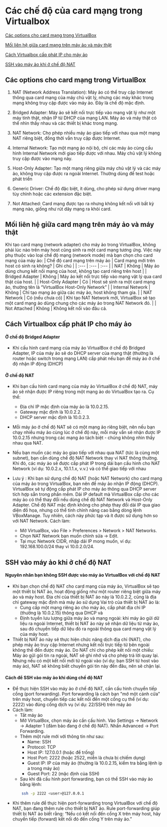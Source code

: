 # Các chế độ của card mạng trong Virtualbox

[Các options cho card mạng trong VirtualBox](#part1)

[Mối liên hệ giữa card mạng trên máy ảo và máy thật](#part2)

[Cách Virtualbox cấp phát IP cho máy ảo](#part3)

[SSH vào máy ảo khi ở chế độ NAT](#part4)

## <a name="part1"></a>Các options cho card mạng trong VirtualBox
1. NAT (Network Address Translation):
Máy ảo có thể truy cập Internet thông qua card mạng của máy chủ vật lý, nhưng các máy khác trong mạng không truy cập được vào máy ảo. Đây là chế độ mặc định.

2.	Bridged Adapter:
Máy ảo sẽ kết nối trực tiếp vào mạng vật lý như một máy tính thật, nhận IP từ DHCP của mạng LAN. Máy ảo và máy thật có thể nhìn thấy nhau và các thiết bị khác trong mạng.

3. NAT Network:
Cho phép nhiều máy ảo giao tiếp với nhau qua một mạng NAT riêng biệt, đồng thời vẫn truy cập được Internet.

4. Internal Network:
Tạo một mạng ảo nội bộ, chỉ các máy ảo cùng cấu hình Internal Network mới giao tiếp được với nhau. Máy chủ vật lý không truy cập được vào mạng này.

5. Host-Only Adapter:
Tạo một mạng riêng giữa máy chủ vật lý và các máy ảo, không truy cập được ra ngoài Internet. Thường dùng để test hoặc phát triển

6. Generic Driver:
Chế độ đặc biệt, ít dùng, cho phép sử dụng driver mạng tùy chỉnh hoặc các extension đặc biệt.

8. Not Attached:
Card mạng được tạo ra nhưng không kết nối với bất kỳ mạng nào, giống như rút dây mạng ra khỏi card.

## <a name="part2"></a>Mối liên hệ giữa card mạng trên máy ảo và máy thật


Khi tạo card mạng (network adapter) cho máy ảo trong VirtualBox, không phải lúc nào trên máy host cũng sinh ra một card mạng tương ứng. Việc này phụ thuộc vào loại chế độ mạng (network mode) mà bạn chọn cho card mạng của máy ảo:
| Chế độ card mạng trên máy ảo | Card mạng mới trên host có sinh ra không? | Ghi chú |
| :--- | :--- | :--- |
| NAT | Không | Máy ảo dùng chung kết nối mạng của host, không tạo card riêng trên host |
| Bridged Adapter | Không | Máy ảo kết nối trực tiếp vào mạng vật lý qua card thật của host. |
| Host-Only Adapter | Có | Host sẽ sinh ra một card mạng ảo, thường tên là “VirtualBox Host-Only Network” |
| Internal Network | Không | Chỉ tạo mạng ảo giữa các máy ảo, host không tham gia. |
| NAT Network | Có (nếu chưa có) | Khi tạo NAT Network mới, VirtualBox sẽ tạo một card mạng ảo dùng chung cho các máy ảo trong NAT Network đó. |
| Not Attached | Không | Không kết nối vào đâu cả.


## <a name="part3"></a>Cách Virtualbox cấp phát IP cho máy ảo
#### Ở chế độ Bridged Adapter
- Khi cấu hình card mạng của máy ảo VirtualBox ở chế độ Bridged Adapter, IP của máy ảo sẽ do DHCP server của mạng thật (thường là router hoặc switch trong mạng LAN) cấp phát nếu bạn để máy ảo ở chế độ nhận IP động (DHCP)

#### Ở chế độ NAT
- Khi bạn cấu hình card mạng của máy ảo VirtualBox ở chế độ NAT, máy ảo sẽ nhận được IP riêng trong một mạng ảo do VirtualBox tạo ra. Cụ thể:
    - Địa chỉ IP mặc định của máy ảo là 10.0.2.15.
    - Gateway mặc định là 10.0.2.2.
    - DHCP server mặc định là 10.0.2.3.

- Mỗi máy ảo ở chế độ NAT sẽ có một mạng ảo riêng biệt, nên nếu bạn chạy nhiều máy ảo cùng lúc ở chế độ này, mỗi máy vẫn sẽ nhận được IP 10.0.2.15 nhưng trong các mạng ảo tách biệt - chúng không nhìn thấy nhau qua NAT.

- Nếu bạn muốn các máy ảo giao tiếp với nhau qua NAT (tức là cùng một subnet), bạn cần dùng chế độ NAT Network thay vì NAT thông thường. Khi đó, các máy ảo sẽ được cấp phát IP trong dải bạn cấu hình cho NAT Network (ví dụ: 10.0.2.x, 10.1.1.x, v.v.) và có thể giao tiếp với nhau

- Lưu ý :  Khi bạn sử dụng chế độ NAT (hoặc NAT Network) cho card mạng của máy ảo trong VirtualBox, bạn nên để máy ảo nhận IP động (DHCP). VirtualBox sẽ tự động cấp phát IP cho máy ảo thông qua DHCP server tích hợp sẵn trong phần mềm. Dải IP default mà VirtualBox cấp cho các máy ảo có thể thay đổi nếu dùng chế độ NAT Network và Host-Only Adapter. Chế độ NAT mặc định không cho phép thay đổi dải IP qua giao diện đồ họa, nhưng có thể tinh chỉnh nâng cao bằng dòng lệnh VBoxManage. Tuy nhiên, cách này phức tạp và ít được sử dụng hơn so với NAT Network. Cách làm:
    - Mở VirtualBox, vào File > Preferences > Network > NAT Networks.
    - Chọn NAT Network bạn muốn chỉnh sửa -> Edit.
    - Tại mục Network CIDR, nhập dải IP mong muốn, ví dụ: 192.168.100.0/24 thay vì 10.0.2.0/24.


## <a name="part4"></a>SSH vào máy ảo khi ở chế độ NAT

#### Nguyên nhân bạn không SSH được vào máy ảo VirtualBox với chế độ NAT
- Khi bạn chọn chế độ NAT cho card mạng của máy ảo, VirtualBox sẽ tạo một thiết bị NAT ảo, hoạt động giống như một router riêng biệt giữa máy ảo và máy host. 
Địa chỉ của thiết bị NAT ảo này là 10.0.2.2, cũng là địa chỉ gateway mặc định mà máy ảo sử dụng
Vai trò của thiết bị NAT ảo là:
    - Cung cấp một mạng riêng ảo cho máy ảo, cấp phát địa chỉ IP (thường là 10.0.2.15) thông qua DHCP và
    - Định tuyến lưu lượng giữa máy ảo và mạng ngoài: khi máy ảo gửi dữ liệu ra ngoài Internet, thiết bị NAT ảo này sẽ nhận dữ liệu từ máy ảo, sau đó chuyển tiếp dữ liệu đó ra ngoài thông qua card mạng vật lý của máy host. 
- Thiết bị NAT ảo này sẽ thực hiện chức năng dịch địa chỉ (NAT), cho phép máy ảo truy cập Internet nhưng kết nối trực tiếp từ bên ngoài không thể đến được máy ảo. Do NAT chỉ cho phép kết nối một chiều: Máy ảo gửi gói tin ra ngoài, NAT sẽ ghi nhớ và cho phép trả lời quay lại. Nhưng nếu có một kết nối mới từ ngoài vào (ví dụ: bạn SSH từ host vào máy ảo), NAT sẽ không biết chuyển gói tin này đến đâu, nên sẽ chặn lại.

#### Cách để SSH vào máy ảo khi dùng chế độ NAT
- Để thực hiện SSH vào máy ảo ở chế độ NAT, cần cấu hình chuyển tiếp cổng (port forwarding). Port forwarding là cách bạn "mở một cánh cửa" trên máy host, chuyển tiếp các kết nối đến một cổng cụ thể (ví dụ: 2222) vào đúng cổng dịch vụ (ví dụ: 22/SSH) trên máy ảo
- Cách làm: 
    - Tắt máy ảo
    - Mở VirtualBox, chọn máy ảo cần cấu hình. Vào Settings → Network → Adapter 1 (đảm bảo đang ở chế độ NAT). Nhấn Advanced → Port Forwarding.
    - Thêm một rule mới với thông tin như sau:
        - Name: SSH
        - Protocol: TCP
        - Host IP: 127.0.0.1 (hoặc để trống)
        - Host Port: 2222 (hoặc 2522, miễn là chưa bị chiếm dụng)
        - Guest IP: IP của máy ảo (thường là 10.0.2.15, kiểm tra bằng lệnh ip a trong máy ảo)
        - Guest Port: 22 (mặc định của SSH)
    - Sau khi đã cấu hình port forwarding, bạn có thể SSH vào máy ảo bằng lệnh:
    ```bash
        ssh -p 2222 <user>@127.0.0.1
    ```
- Khi thêm rule để thực hiện port-forwarding trong VirtualBox với chế độ NAT, bạn đang thêm rule cho thiết bị NAT ảo. Rule port-forwarding giúp thiết bị NAT ảo biết rằng: “Nếu có kết nối đến cổng X trên máy host, hãy chuyển tiếp (forward) kết nối đó đến cổng Y trên máy ảo.”
